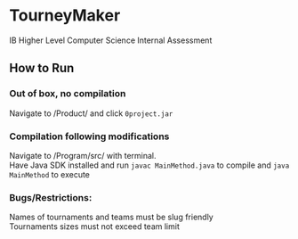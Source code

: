 # TourneyMaker
IB Higher Level Computer Science Internal Assessment

## How to Run

### Out of box, no compilation
Navigate to /Product/ and click `0project.jar`

### Compilation following modifications
Navigate to /Program/src/ with terminal. \
Have Java SDK installed and run `javac MainMethod.java` to compile and `java MainMethod` to execute

### Bugs/Restrictions:
  Names of tournaments and teams must be slug friendly \
  Tournaments sizes must not exceed team limit
